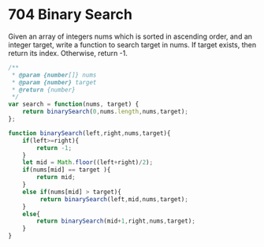 # 704 Binary Search

Given an array of integers nums which is sorted in ascending order, and an integer target, write a function to search target in nums. If target exists, then return its index. Otherwise, return -1.

```javascript
/**
 * @param {number[]} nums
 * @param {number} target
 * @return {number}
 */
var search = function(nums, target) {
    return binarySearch(0,nums.length,nums,target);
};

function binarySearch(left,right,nums,target){
    if(left>=right){
        return -1;
    }
    let mid = Math.floor((left+right)/2);
    if(nums[mid] == target ){
        return mid;
    }
    else if(nums[mid] > target){
         return binarySearch(left,mid,nums,target);
    }
    else{
        return binarySearch(mid+1,right,nums,target);
    }
}
```